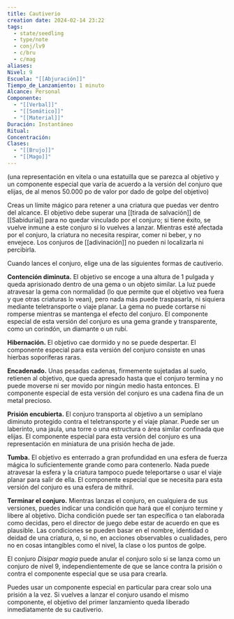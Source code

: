 ```yaml
---
title: Cautiverio
creation date: 2024-02-14 23:22
tags:
  - state/seedling
  - type/note
  - conj/lv9
  - c/bru
  - c/mag
aliases: 
Nivel: 9
Escuela: "[[Abjuración]]"
Tiempo_de_Lanzamiento: 1 minuto
Alcance: Personal
Componente:
  - "[[Verbal]]"
  - "[[Somático]]"
  - "[[Material]]"
Duración: Instantáneo
Ritual: 
Concentración: 
Clases:
  - "[[Brujo]]"
  - "[[Mago]]"
---
```

(una representación en vitela o una estatuilla que se parezca al objetivo y un componente especial que varía de acuerdo a la versión del conjuro que elijas, de al menos 50.000 po de valor por dado de golpe del objetivo)

Creas un límite mágico para retener a una criatura que puedas ver dentro del alcance. El objetivo debe superar una [[tirada de salvación]] de [[Sabiduría]] para no quedar vinculado por el conjuro; si tiene éxito, se vuelve inmune a este conjuro si lo vuelves a lanzar. Mientras esté afectada por el conjuro, la criatura no necesita respirar, comer ni beber, y no envejece. Los conjuros de [[adivinación]] no pueden ni localizarla ni percibirla.

Cuando lances el conjuro, elige una de las siguientes formas de cautiverio.

**Contención diminuta.** El objetivo se encoge a una altura de 1 pulgada y queda aprisionado dentro de una gema o un objeto similar. La luz puede atravesar la gema con normalidad (lo que permite que el objetivo vea fuera y que otras criaturas lo vean), pero nada más puede traspasarla, ni siquiera mediante teletransporte o viaje planar. La gema no puede cortarse ni romperse mientras se mantenga el efecto del conjuro.
El componente especial de esta versión del conjuro es una gema grande y transparente, como un corindón, un diamante o un rubí.

**Hibernación.** El objetivo cae dormido y no se puede despertar.
El componente especial para esta versión del conjuro consiste en unas hierbas soporíferas raras.

**Encadenado.** Unas pesadas cadenas, firmemente sujetadas al suelo, retienen al objetivo, que queda apresado hasta que el conjuro termina y no puede moverse ni ser movido por ningún medio hasta entonces.
El componente especial de esta versión del conjuro es una cadena fina de un metal precioso.

**Prisión encubierta.** El conjuro transporta al objetivo a un semiplano diminuto protegido contra el teletransporte y el viaje planar. Puede ser un laberinto, una jaula, una torre o una estructura o área similar confinada que elijas.
El componente especial para esta versión del conjuro es una representación en miniatura de una prisión hecha de jade.

**Tumba.** El objetivo es enterrado a gran profundidad en una esfera de fuerza mágica lo suficientemente grande como para contenerlo. Nada puede atravesar la esfera y la criatura tampoco puede teleportarse o usar el viaje planar para salir de ella.
El componente especial que se necesita para esta versión del conjuro es una esfera de mithril.

**Terminar el conjuro.** Mientras lanzas el conjuro, en cualquiera de sus versiones, puedes indicar una condición que hará que el conjuro termine y libere al objetivo. Dicha condición puede ser tan específica o tan elaborada como decidas, pero el director de juego debe estar de acuerdo en que es plausible. Las condiciones se pueden basar en el nombre, identidad o deidad de una criatura, o, si no, en acciones observables o cualidades, pero no en cosas intangibles como el nivel, la clase o los puntos de golpe.

El conjuro _Disipar magia_ puede anular el conjuro solo si se lanza como un conjuro de nivel 9, independientemente de que se lance contra la prisión o contra el componente especial que se usa para crearla.

Puedes usar un componente especial en particular para crear solo una prisión a la vez. Si vuelves a lanzar el conjuro usando el mismo componente, el objetivo del primer lanzamiento queda liberado inmediatamente de su cautiverio.